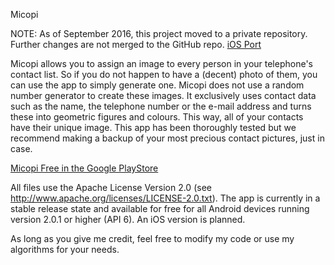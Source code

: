 Micopi

NOTE: As of September 2016, this project moved to a private repository. Further changes are not merged to the GitHub repo.
<a href="https://github.com/easytargetmixel/micopi_ios" target="_blank">iOS Port</a>

Micopi allows you to assign an image to every person in your telephone's contact list. So if you do not happen to have a (decent) photo of them, you can use the app to simply generate one.
Micopi does not use a random number generator to create these images. It exclusively uses contact data such as the name, the telephone number or the e-mail address and turns these into geometric figures and colours. This way, all of your contacts have their unique image.
This app has been thoroughly tested but we recommend making a backup of your most precious contact pictures, just in case.

<a href="https://play.google.com/store/apps/details?id=com.easytarget.micopi" target="_blank">Micopi Free in the Google PlayStore</a>

All files use the Apache License Version 2.0 (see http://www.apache.org/licenses/LICENSE-2.0.txt).
The app is currently in a stable release state and available for free for all Android devices running version 2.0.1 or higher (API 6). An iOS version is planned. 

As long as you give me credit, feel free to modify my code or use my algorithms for your needs.
